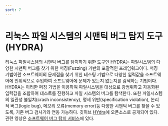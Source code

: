 ```yaml
---
sort: 7
---
```


# 리눅스 파일 시스템의 시맨틱 버그 탐지 도구(HYDRA)

리눅스 파일시스템의 시맨틱 버그를 탐지하기 위한 도구인 HYDRA는 파일시스템의 다양한 시맨틱 버그를 찾기 위한 퍼징(Fuzzing) 기반의 포괄적인 프레임워크이다. 퍼징 기법이란 소프트웨어의 문제점을 찾기 위한 테스팅 기법으로 다양한 입력값을 소프트웨어에 인위적으로 주입하여 소프트웨어에 문제가 있는지 없는지를 검색하는 기법이다. HYDRA는 이러한 퍼징 기법을 이용하여 파일시스템을 대상으로 광범위하고 자동화된 입력값을 조합하여 테스트를 진행하고 파일 시스템의 버그를 탐색한다. 또한 파일시스템의 일관성 불일치(crash inconsistency), 명세 위반(specification violation), 논리적 버그(logic bug), 메모리 오류(memory error)등 다양한 시멘틱 버그를 찾을 수 있도록, 기존 버그 검사기와 연동 가능하다. 깃허브 [HYdra](https://github.com/oslab-swrc/hydra)에 오픈소스로 공개되어 있다. 관련 영상은 [소프트웨어 버그 탐지 서비스](https://youtu.be/sFUv_tI5vaM)에 있다.

